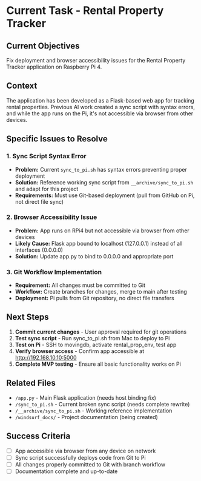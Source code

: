 # Current Task - Rental Property Tracker

## Current Objectives
Fix deployment and browser accessibility issues for the Rental Property Tracker application on Raspberry Pi 4.

## Context
The application has been developed as a Flask-based web app for tracking rental properties. Previous AI work created a sync script with syntax errors, and while the app runs on the Pi, it's not accessible via browser from other devices.

## Specific Issues to Resolve

### 1. Sync Script Syntax Error
- **Problem:** Current `sync_to_pi.sh` has syntax errors preventing proper deployment
- **Solution:** Reference working sync script from `__archive/sync_to_pi.sh` and adapt for this project
- **Requirements:** Must use Git-based deployment (pull from GitHub on Pi, not direct file sync)

### 2. Browser Accessibility Issue
- **Problem:** App runs on RPi4 but not accessible via browser from other devices
- **Likely Cause:** Flask app bound to localhost (127.0.0.1) instead of all interfaces (0.0.0.0)
- **Solution:** Update app.py to bind to 0.0.0.0 and appropriate port

### 3. Git Workflow Implementation
- **Requirement:** All changes must be committed to Git
- **Workflow:** Create branches for changes, merge to main after testing
- **Deployment:** Pi pulls from Git repository, no direct file transfers

## Next Steps

1. **Commit current changes** - User approval required for git operations
2. **Test sync script** - Run sync_to_pi.sh from Mac to deploy to Pi
3. **Test on Pi** - SSH to movingdb, activate rental_prop_env, test app
4. **Verify browser access** - Confirm app accessible at http://192.168.10.10:5000
5. **Complete MVP testing** - Ensure all basic functionality works on Pi

## Related Files
- `/app.py` - Main Flask application (needs host binding fix)
- `/sync_to_pi.sh` - Current broken sync script (needs complete rewrite)
- `/__archive/sync_to_pi.sh` - Working reference implementation
- `/windsurf_docs/` - Project documentation (being created)

## Success Criteria
- [ ] App accessible via browser from any device on network
- [ ] Sync script successfully deploys code from Git to Pi
- [ ] All changes properly committed to Git with branch workflow
- [ ] Documentation complete and up-to-date
